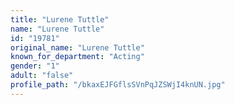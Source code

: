 ```yaml
---
title: "Lurene Tuttle"
name: "Lurene Tuttle"
id: "19781"
original_name: "Lurene Tuttle"
known_for_department: "Acting"
gender: "1"
adult: "false"
profile_path: "/bkaxEJFGflsSVnPqJZSWjI4knUN.jpg"
---
```

